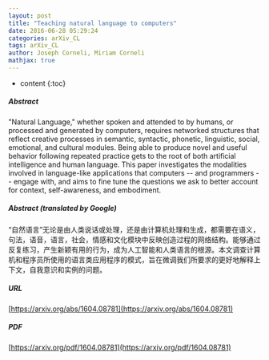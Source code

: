 ```yaml
---
layout: post
title: "Teaching natural language to computers"
date: 2016-06-28 05:29:24
categories: arXiv_CL
tags: arXiv_CL
author: Joseph Corneli, Miriam Corneli
mathjax: true
---
```


* content
{:toc}

##### Abstract
"Natural Language," whether spoken and attended to by humans, or processed and generated by computers, requires networked structures that reflect creative processes in semantic, syntactic, phonetic, linguistic, social, emotional, and cultural modules. Being able to produce novel and useful behavior following repeated practice gets to the root of both artificial intelligence and human language. This paper investigates the modalities involved in language-like applications that computers -- and programmers -- engage with, and aims to fine tune the questions we ask to better account for context, self-awareness, and embodiment.

##### Abstract (translated by Google)
“自然语言”无论是由人类说话或处理，还是由计算机处理和生成，都需要在语义，句法，语音，语言，社会，情感和文化模块中反映创造过程的网络结构。能够通过反复练习，产生新颖有用的行为，成为人工智能和人类语言的根源。本文调查计算机和程序员所使用的语言类应用程序的模式，旨在微调我们所要求的更好地解释上下文，自我意识和实例的问题。

##### URL
[https://arxiv.org/abs/1604.08781](https://arxiv.org/abs/1604.08781)

##### PDF
[https://arxiv.org/pdf/1604.08781](https://arxiv.org/pdf/1604.08781)


